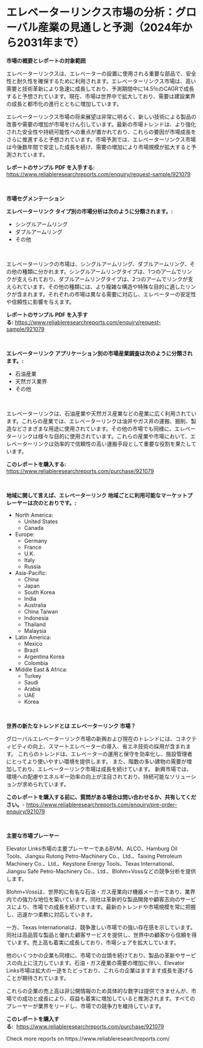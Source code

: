 <p><h1>エレベーターリンクス市場の分析：グローバル産業の見通しと予測（2024年から2031年まで）</h1></p><p><strong>市場の概要とレポートの対象範囲</strong></p>
<p><p>エレベーターリンクスは、エレベーターの設置に使用される重要な部品で、安全性と耐久性を確保するために利用されます。エレベーターリンクス市場は、高い需要と技術革新により急速に成長しており、予測期間中に14.5％のCAGRで成長すると予想されています。現在、市場は世界中で拡大しており、需要は建設業界の成長と都市化の進行とともに増加しています。</p><p>エレベーターリンクス市場の将来展望は非常に明るく、新しい技術による製品の改善や需要の増加が市場をけん引しています。最新の市場トレンドは、より強化された安全性や持続可能性への重点が置かれており、これらの要因が市場成長をさらに推進すると予想されています。市場予測では、エレベーターリンクス市場は今後数年間で安定した成長を続け、需要の増加により市場規模が拡大すると予測されています。</p></p>
<p><strong>レポートのサンプル PDF を入手する:</strong> <a href="https://www.reliableresearchreports.com/enquiry/request-sample/921079">https://www.reliableresearchreports.com/enquiry/request-sample/921079</a></p>
<p>&nbsp;</p>
<p><strong>市場セグメンテーション</strong></p>
<p><strong>エレベーターリンク タイプ別の市場分析は次のように分類されます。:</strong></p>
<p><ul><li>シングルアームリング</li><li>ダブルアームリング</li><li>その他</li></ul></p>
<p>&nbsp;</p>
<p><p>エレベーターリンクの市場は、シングルアームリング、ダブルアームリング、その他の種類に分かれます。シングルアームリングタイプは、1つのアームでリンクが支えられており、ダブルアームリングタイプは、2つのアームでリンクが支えられています。その他の種類には、より複雑な構造や特殊な目的に適したリンクが含まれます。それぞれの市場は異なる需要に対応し、エレベーターの安定性や信頼性に影響を与えます。</p></p>
<p><strong>レポートのサンプル PDF を入手する:</strong>&nbsp;<a href="https://www.reliableresearchreports.com/enquiry/request-sample/921079">https://www.reliableresearchreports.com/enquiry/request-sample/921079</a></p>
<p>&nbsp;</p>
<p><strong> エレベーターリンク アプリケーション別の市場産業調査は次のように分類されます。:</strong></p>
<p><ul><li>石油産業</li><li>天然ガス業界</li><li>その他</li></ul></p>
<p>&nbsp;</p>
<p><p>エレベーターリンクは、石油産業や天然ガス産業などの産業に広く利用されています。これらの産業では、エレベーターリンクは油井やガス井の運搬、掘削、製造などさまざまな用途に使用されています。その他の市場でも同様に、エレベーターリンクは様々な目的に使用されています。これらの産業や市場において、エレベーターリンクは効率的で信頼性の高い運搬手段として重要な役割を果たしています。</p></p>
<p><strong>このレポートを購入する:</strong>&nbsp; <a href="https://www.reliableresearchreports.com/purchase/921079">https://www.reliableresearchreports.com/purchase/921079</a></p>
<p>&nbsp;</p>
<p><strong>地域に関して言えば、エレベーターリンク 地域ごとに利用可能なマーケットプレーヤーは次のとおりです。:</strong></p>
<p><ul>
    <li>
        North America:
        <ul>
            <li>United States</li>
            <li>Canada</li>
        </ul>
    </li>
    <li>
        Europe:
        <ul>
            <li>Germany</li>
            <li>France</li>
            <li>U.K.</li>
            <li>Italy</li>
            <li>Russia</li>
        </ul>
    </li>
    <li>
        Asia-Pacific:
        <ul>
            <li>China</li>
            <li>Japan</li>
            <li>South Korea</li>
            <li>India</li>
            <li>Australia</li>
            <li>China Taiwan</li>
            <li>Indonesia</li>
            <li>Thailand</li>
            <li>Malaysia</li>
        </ul>
    </li>
    <li>
        Latin America:
        <ul>
            <li>Mexico</li>
            <li>Brazil</li>
            <li>Argentina Korea</li>
            <li>Colombia</li>
        </ul>
    </li>
    <li>
        Middle East & Africa:
        <ul>
            <li>Turkey</li>
            <li>Saudi</li>
            <li>Arabia</li>
            <li>UAE</li>
            <li>Korea</li>
        </ul>
    </li>
    </ul></p>
<p>&nbsp;</p>
<p><strong>世界の新たなトレンドとは エレベーターリンク 市場？</strong></p>
<p><p>グローバルエレベーターリンク市場の新興および現在のトレンドには、コネクティビティの向上、スマートエレベーターの導入、省エネ技術の採用が含まれます。 これらのトレンドは、エレベーターの運用と保守を効率化し、施設管理者にとってより使いやすい環境を提供します。 また、階数の多い建物の需要が増加しており、エレベーターリンク市場は成長を続けています。 新興市場では、環境への配慮やエネルギー効率の向上が注目されており、持続可能なソリューションが求められています。</p></p>
<p><strong>このレポートを購入する前に、質問がある場合は問い合わせるか、共有してください。</strong>- <a href="https://www.reliableresearchreports.com/enquiry/pre-order-enquiry/921079">https://www.reliableresearchreports.com/enquiry/pre-order-enquiry/921079</a></p>
<p>&nbsp;</p>
<p><strong>主要な市場プレーヤー</strong></p>
<p><p>Elevator Links市場の主要プレーヤーであるBVM、ALCO、Hamburg Oil Tools、Jiangsu Rutong Petro-Machinery Co.、Ltd.、Taixing Petroleum Machinery Co.、Ltd.、Keystone Energy Tools、Texas International、Jiangsu Safe Petro-Machinery Co.、Ltd.、Blohm+Vossなどの競争分析を提供します。</p><p>Blohm+Vossは、世界的に有名な石油・ガス産業向け機器メーカーであり、業界内での強力な地位を築いています。同社は革新的な製品開発や顧客志向のサービスにより、市場での成長を続けています。最新のトレンドや市場規模を常に把握し、迅速かつ柔軟に対応しています。</p><p>一方、Texas Internationalは、競争激しい市場での強い存在感を示しています。同社は高品質な製品と優れた顧客サービスを提供し、世界中の顧客から信頼を得ています。売上高も着実に成長しており、市場シェアを拡大しています。</p><p>他のいくつかの企業も同様に、市場での台頭を続けており、製品の革新やサービスの向上に注力しています。石油・ガス産業の需要の増加に伴い、Elevator Links市場は拡大の一途をたどっており、これらの企業はますます成長を遂げることが期待されています。</p><p>これらの企業の売上高は非公開情報のため具体的な数字は提供できませんが、市場での成功と成長により、収益も着実に増加していると推測されます。すべてのプレーヤーが業界をリードし、市場での競争力を維持しています。</p></p>
<p><strong>このレポートを購入する:</strong>&nbsp;&nbsp;<a href="https://www.reliableresearchreports.com/purchase/921079">https://www.reliableresearchreports.com/purchase/921079</a></p>
<p>Check more reports on https://www.reliableresearchreports.com/</p>